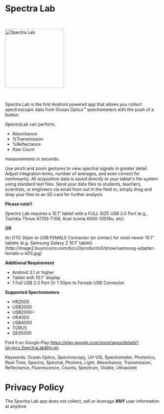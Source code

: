 # Spectra Lab
<br>
<p><img src="https://lh6.ggpht.com/6-4k8xjuo-pU7aei7VyYCsMX7tSQkxAs_kQd49KK5RSBhSWQ9Sm-i79pD1ocy1HgRo-S=w300-rw" width="192" height="192" alt="Spectra Lab" /></p>
<br>
<p>Spectra Lab is the first Android powered app that allows you collect spectroscopic data from Ocean Optics™ spectrometers with the push of a button.</p>

<p>
SpectraLab can perform,
<ul>
  <li>Absorbance</li>
  <li>%Transmission</li>
  <li>%Reflectance</li>
  <li>Raw Count</li>
</ul>
measurements in seconds. 
</p>

<p>Use pinch and zoom gestures to view spectral signals in greater detail. Adjust integration times, number of averages, and even correct for nonlinearity.  All acquisition data is saved directly to your tablet's file system using standard text files. Send your data files to students, teachers, scientists, or engineers via email from out in the field or, simply drag and drop your files to an SD card for further analysis
</p>

<b>Please note!!</b>
<p>Spectra Lab requires a 10.1" tablet with a FULL SIZE USB 2.0 Port
(e.g., Toshiba Thrive AT105-T108, Acer Iconia A500-10S16u, etc)<p>

<b>OR</b> 

<p>An OTG 30pin to USB FEMALE Connector (or similar) for most newer 10.1" tablets
(e.g. Samsung Galaxy 2 10.1" tablet)
(http://image2.buyincoins.com/bicv2/product/s0/show/samsung-adapter-female-s-k03.jpg)
</p>


<b>Additional Requirement</b>
<ul>
  <li>Android 3.1 or higher</li>
  <li>Tablet with 10.1" display</li>
  <li>1 Full USB 2.0 Port Or 1 30pin to Female USB Connector<l/i>
</ul>


 <b>Supported Spectrometers</b>
 <ul>
    <li>HR2000</li>
    <li>USB2000</li>
    <li>USB2000+</li>
    <li>HR4000</li>
    <li>USB4000</li>
    <li>TORUS</li>
    <li>QE65000</li>
  </ul>


Find it on Google Play
https://play.google.com/store/apps/details?id=mcs.SpectraLab&hl=en

<p>Keywords: Ocean Optics, Spectroscopy, UV-VIS, Spectrometer, Photonics, Real-Time, Spectra, Spectral, Photons, Light, Absorbance, Transmission, Reflectance, Fluorescence, Counts, Spectrum, Visible, Ultraviolet</p>

    
# Privacy Policy
<p>The Spectra Lab app does not collect, sell or leverage <b>ANY</b> user information at anytime </p>
